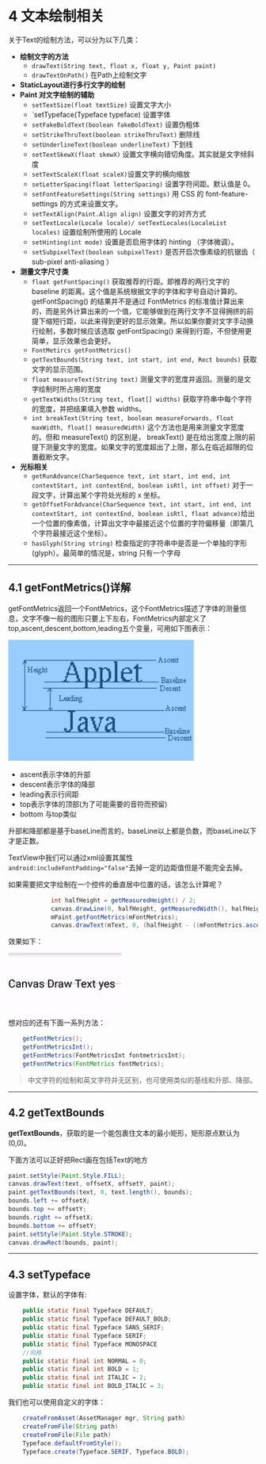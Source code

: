 # 4 文本绘制相关

关于Text的绘制方法，可以分为以下几类：

- **绘制文字的方法**
    - `drawText(String text, float x, float y, Paint paint)`
    - `drawTextOnPath()` 在Path上绘制文字
- **StaticLayout进行多行文字的绘制**
- **Paint 对文字绘制的辅助**
    - `setTextSize(float textSize)` 设置文字大小
    - `setTypeface(Typeface typeface) 设置字体
    - `setFakeBoldText(boolean fakeBoldText)` 设置伪粗体
    - `setStrikeThruText(boolean strikeThruText)` 删除线
    - `setUnderlineText(boolean underlineText)` 下划线
    - `setTextSkewX(float skewX)` 设置文字横向错切角度。其实就是文字倾斜度
    - `setTextScaleX(float scaleX)`设置文字的横向缩放
    - `setLetterSpacing(float letterSpacing)` 设置字符间距。默认值是 0。
    - `setFontFeatureSettings(String settings)` 用 CSS 的 font-feature-settings 的方式来设置文字。
    - `setTextAlign(Paint.Align align)` 设置文字的对齐方式
    - `setTextLocale(Locale locale)/ setTextLocales(LocaleList locales)` 设置绘制所使用的 Locale
    - `setHinting(int mode)` 设置是否启用字体的 hinting （字体微调）。
    - `setSubpixelText(boolean subpixelText)` 是否开启次像素级的抗锯齿（ sub-pixel anti-aliasing ）
- **测量文字尺寸类**
    - `float getFontSpacing()` 获取推荐的行距。即推荐的两行文字的 baseline 的距离。这个值是系统根据文字的字体和字号自动计算的。getFontSpacing() 的结果并不是通过 FontMetrics 的标准值计算出来的，而是另外计算出来的一个值，它能够做到在两行文字不显得拥挤的前提下缩短行距，以此来得到更好的显示效果。所以如果你要对文字手动换行绘制，多数时候应该选取 getFontSpacing() 来得到行距，不但使用更简单，显示效果也会更好。
    - `FontMetircs getFontMetrics()`
    - `getTextBounds(String text, int start, int end, Rect bounds)` 获取文字的显示范围。
    - `float measureText(String text)` 测量文字的宽度并返回。测量的是文字绘制时所占用的宽度
    - `getTextWidths(String text, float[] widths)` 获取字符串中每个字符的宽度，并把结果填入参数 widths。
    - `int breakText(String text, boolean measureForwards, float maxWidth, float[] measuredWidth)` 这个方法也是用来测量文字宽度的。但和 measureText() 的区别是， breakText() 是在给出宽度上限的前提下测量文字的宽度。如果文字的宽度超出了上限，那么在临近超限的位置截断文字。
- **光标相关**
    - `getRunAdvance(CharSequence text, int start, int end, int contextStart, int contextEnd, boolean isRtl, int offset)` 对于一段文字，计算出某个字符处光标的 x 坐标。
    - `getOffsetForAdvance(CharSequence text, int start, int end, int contextStart, int contextEnd, boolean isRtl, float advance)`给出一个位置的像素值，计算出文字中最接近这个位置的字符偏移量（即第几个字符最接近这个坐标）。
    -  `hasGlyph(String string)` 检查指定的字符串中是否是一个单独的字形 (glyph）。最简单的情况是，string 只有一个字母

---
## 4.1  getFontMetrics()详解

getFontMetrics返回一个FontMetrics，这个FontMetrics描述了字体的测量信息，文字不像一般的图形只要上下左右，FontMetrics内部定义了top,ascent,descent,bottom,leading五个变量，可用如下图表示：

![](index_files/9304d4a8-5878-4fee-be0f-0f20108e45f7.png)

- ascent表示字体的升部
- descent表示字体的降部
- leading表示行间距
- top表示字体的顶部(为了可能需要的音符而预留)
- bottom 与top类似

升部和降部都是基于baseLine而言的，baseLine以上都是负数，而baseLine以下才是正数。

TextView中我们可以通过xml设置其属性`android:includeFontPadding="false"`去掉一定的边距值但是不能完全去掉。

如果需要把文字绘制在一个控件的垂直居中位置的话，该怎么计算呢？

```java
            int halfHeight = getMeasuredHeight() / 2;
            canvas.drawLine(0, halfHeight, getMeasuredWidth(), halfHeight, mPaint);
            mPaint.getFontMetrics(mFontMetrics);
            canvas.drawText(mText, 0, (halfHeight - ((mFontMetrics.ascent + mFontMetrics.descent) / 2)), mPaint);
```

效果如下：

![](index_files/1f975540-29e2-42b4-9ba6-05bd20680fbc.jpg)

想对应的还有下面一系列方法：

```java
    getFontMetrics();
    getFontMetricsInt();
    getFontMetrics(FontMetricsInt fontmetricsInt);
    getFontMetrics(FontMetrics fontMetrics);
```

>中文字符的绘制和英文字符并无区别，也可使用类似的基线和升部、降部。

---
## 4.2 getTextBounds

**getTextBounds**，获取的是一个能包裹住文本的最小矩形，矩形原点默认为(0,0)。

下面方法可以正好把Rect画在包括Text的地方

```java
paint.setStyle(Paint.Style.FILL);
canvas.drawText(text, offsetX, offsetY, paint);
paint.getTextBounds(text, 0, text.length(), bounds);  
bounds.left += offsetX;  
bounds.top += offsetY;  
bounds.right += offsetX;  
bounds.bottom += offsetY;  
paint.setStyle(Paint.Style.STROKE);  
canvas.drawRect(bounds, paint);
```

---
## 4.3 setTypeface

设置字体，默认的字体有:

```java
    public static final Typeface DEFAULT;
    public static final Typeface DEFAULT_BOLD;
    public static final Typeface SANS_SERIF;
    public static final Typeface SERIF;
    public static final Typeface MONOSPACE
    //风格
    public static final int NORMAL = 0;
    public static final int BOLD = 1;
    public static final int ITALIC = 2;
    public static final int BOLD_ITALIC = 3;
```
我们也可以使用自定义的字体：

```java
    createFromAsset(AssetManager mgr, String path)
    createFromFile(String path)
    createFromFile(File path)
    Typeface.defaultFromStyle();
    Typeface.create(Typeface.SERIF, Typeface.BOLD);
```
